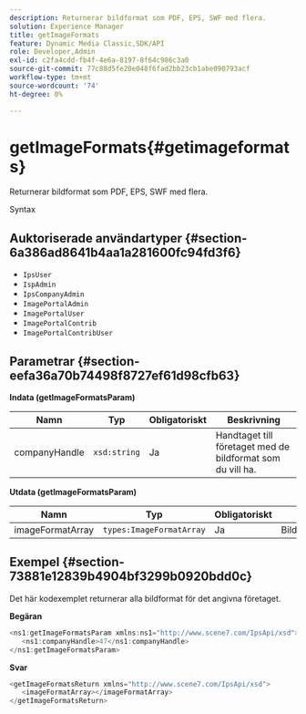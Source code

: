 ```yaml
---
description: Returnerar bildformat som PDF, EPS, SWF med flera.
solution: Experience Manager
title: getImageFormats
feature: Dynamic Media Classic,SDK/API
role: Developer,Admin
exl-id: c2fa4cdd-fb4f-4e6a-8197-8f64c986c3a0
source-git-commit: 77c88d5fe20e048f6fad2bb23cb1abe090793acf
workflow-type: tm+mt
source-wordcount: '74'
ht-degree: 0%

---
```


# getImageFormats{#getimageformats}

Returnerar bildformat som PDF, EPS, SWF med flera.

Syntax

## Auktoriserade användartyper {#section-6a386ad8641b4aa1a281600fc94fd3f6}

* `IpsUser`
* `IspAdmin`
* `IpsCompanyAdmin`
* `ImagePortalAdmin`
* `ImagePortalUser`
* `ImagePortalContrib`
* `ImagePortalContribUser`

## Parametrar {#section-eefa36a70b74498f8727ef61d98cfb63}

**Indata (getImageFormatsParam)**

| Namn | Typ | Obligatoriskt | Beskrivning |
|---|---|---|---|
| companyHandle | `xsd:string` | Ja | Handtaget till företaget med de bildformat som du vill ha. |

**Utdata (getImageFormatsParam)**

| Namn | Typ | Obligatoriskt | Beskrivning |
|---|---|---|---|
| imageFormatArray | `types:ImageFormatArray` | Ja | Bildformatsmatrisen. |

## Exempel {#section-73881e12839b4904bf3299b0920bdd0c}

Det här kodexemplet returnerar alla bildformat för det angivna företaget.

**Begäran**

```java
<ns1:getImageFormatsParam xmlns:ns1="http://www.scene7.com/IpsApi/xsd">
   <ns1:companyHandle>47</ns1:companyHandle>
</ns1:getImageFormatsParam>
```

**Svar**

```java
<getImageFormatsReturn xmlns="http://www.scene7.com/IpsApi/xsd">
   <imageFormatArray></imageFormatArray>
</getImageFormatsReturn>
```
